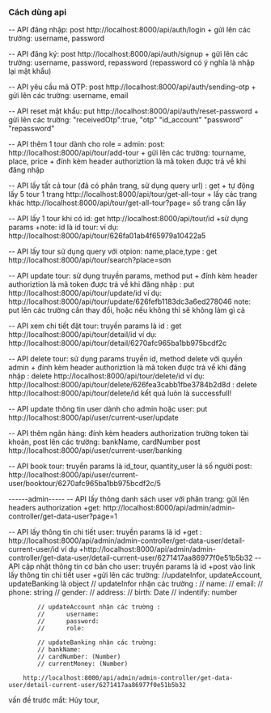 ### Cách dùng api
-- API đăng nhập: post http://localhost:8000/api/auth/login
                + gửi lên các trường: username, password
                
                
-- API đăng ký: post http://localhost:8000/api/auth/signup
                + gửi lên các trường: username, password, repassword (repassword có ý nghĩa là nhập lại mật khẩu)
                
                
-- API yêu cầu mã OTP: post http://localhost:8000/api/auth/sending-otp
                + gửi lên các trường: username, email
                
                
-- API reset mật khẩu: put http://localhost:8000/api/auth/reset-password
                + gửi lên các trường:  "receivedOtp":true,
                                        "otp"
                                        "id_account"
                                        "password"
                                        "repassword"
                                        
                                        
-- API thêm 1 tour dành cho role = admin: post: http://localhost:8000/api/tour/add-tour
                + gửi lên các trường: tourname, place, price
                + đính kèm header authoriztion là mã token được trả về khi đăng nhập
                
                
-- API lấy tất cả tour (đã có phân trang, sử dụng query url) : get
                + tự động lấy 5 tour 1 trang
                http://localhost:8000/api/tour/get-all-tour
                + lấy các trang khác
                http://localhost:8000/api/tour/get-all-tour?page= số trang cần lấy
                
-- API lấy 1 tour khi có id: get http://localhost:8000/api/tour/id
                +sử dụng params
                +note: id là id tour: ví dụ:
                        http://localhost:8000/api/tour/626fa01ab4f65979a10422a5

-- API lấy tour sử dụng query với otpion: name,place,type
                : get http://localhost:8000/api/tour/search?place=sơn

-- API update tour: sử dụng truyền params, method put 
                + đính kèm header authoriztion là mã token được trả về khi đăng nhập
                : put http://localhost:8000/api/tour/update/id
                ví dụ: http://localhost:8000/api/tour/update/626fefb1183dc3a6ed278046
                note: put lên các trường cần thay đổi, hoặc nếu không thì sẽ không làm gì cả

-- API xem chi tiết đặt tour: truyền params là id
                : get http://localhost:8000/api/tour/detail/id
                ví dụ: http://localhost:8000/api/tour/detail/6270afc965ba1bb975bcdf2c

-- API delete tour: sử dụng params truyền id, method delete với quyền admin
                + đính kèm header authoriztion là mã token được trả về khi đăng nhập
                : delete http://localhost:8000/api/tour/delete/id
                ví dụ: http://localhost:8000/api/tour/delete/626fea3cabb1fbe3784b2d8d
                : delete http://localhost:8000/api/tour/delete/id
                         kết quả luôn là successfull!

-- API update thông tin user dành cho admin hoặc user:
                put http://localhost:8000/api/user/current-user/update

-- API thêm ngân hàng: đính kèm headers authorization trường token tài khoản, post lên các trường: bankName, cardNumber
        post http://localhost:8000/api/user/current-user/banking

-- API book tour: truyền params là id_tour, quantity_user là số người
        post:
        http://localhost:8000/api/user/current-user/booktour/6270afc965ba1bb975bcdf2c/5

------admin-----
-- API lấy thông danh sách user với phân trang: gửi lên headers authorization
        +get: http://localhost:8000/api/admin/admin-controller/get-data-user?page=1

-- API lấy thông tin chi tiết user: truyền params là id
        +get :
http://localhost:8000/api/admin/admin-controller/get-data-user/detail-current-user/id
        ví dụ
        +http://localhost:8000/api/admin/admin-controller/get-data-user/detail-current-user/6271417aa86977f0e51b5b32
-- API cập nhật thông tin cơ bản cho user: truyền params là id
        +post vào link lấy thông tin chi tiết user
        +gửi lên các trường: 
        //updateInfor, updateAccount, updateBanking là  object
            // updateInfor nhận các trường : 
            //      name: 
            //      email:
            //      phone: string
            //      gender: 
            //      address: 
            //      birth: Date
            //      indentify: number

            // updateAccount nhận các trường :
            //      username:
            //      password: 
            //      role:

            // updateBanking nhận các trường:
            // bankName: 
            // cardNumber: (Number)
            // currentMoney: (Number)

        http://localhost:8000/api/admin/admin-controller/get-data-user/detail-current-user/6271417aa86977f0e51b5b32

vấn đề trước mắt: Hủy tour, 